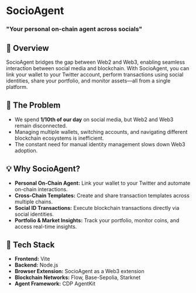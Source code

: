 # SocioAgent

### "Your personal on-chain agent across socials"

## 🚀 Overview

SocioAgent bridges the gap between Web2 and Web3, enabling seamless interaction between social media and blockchain. With SocioAgent, you can link your wallet to your Twitter account, perform transactions using social identities, share your portfolio, and monitor assets—all from a single platform.

## 🛑 The Problem

- We spend **1/10th of our day** on social media, but Web2 and Web3 remain disconnected.
- Managing multiple wallets, switching accounts, and navigating different blockchain ecosystems is inefficient.
- The constant need for manual identity management slows down Web3 adoption.

## 💡 Why SocioAgent?

- **Personal On-Chain Agent:** Link your wallet to your Twitter and automate on-chain interactions.
- **Cross-Chain Templates:** Create and share transaction templates across multiple chains.
- **Social ID Transactions:** Execute blockchain transactions directly via social identities.
- **Portfolio & Market Insights:** Track your portfolio, monitor coins, and access real-time insights.

## 🔧 Tech Stack

- **Frontend:** Vite
- **Backend:** Node.js
- **Browser Extension:** SocioAgent as a Web3 extension
- **Blockchain Networks:** Flow, Base-Sepolia, Starknet
- **Agent Framework:** CDP AgentKit
